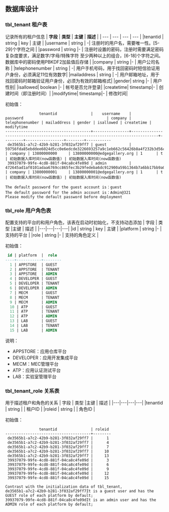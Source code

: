 ## 数据库设计

### tbl\_tenant 租户表

记录所有的租户信息
| **字段** | **类型** | **主键** | **描述** |
| --- | --- | --- | --- |
|tenantid | string | key | 主键 |
|username | string | -| 注册时的用户名，需要唯一性。[5-29]个字符之间  |
|password | string |- | 注册时设置的密码，注册时需要满足密码复杂度要求，满足数字/字母/特殊字符 至少两种以上的组合，[6-18]个字符之间。数据库中的密码使用PBKDF2加盐值后存储 |
|company | string |- | 用户公司名称 |
|telephonenumber | string | -| 用户手机号码，用于找回密码时短信验证用户身份，必须满足11位有效数字|
|mailaddress | string | -| 用户邮箱地址，用于找回密码时邮箱验证用户身份，必须为有效的邮箱格式|
|gender| string |- | 用户性别|
|isallowed| boolean |- | 帐号是否允许登录|
|createtime| timestamp|- | 创建时间（即注册时间）|
|modifytime| timestamp|- | 修改时间|

初始值：
```
               tenantid               |    username    |                                     password                                     | company | telephonenumber | mailaddress | gender | isallowed | createtime | modifytime
--------------------------------------+----------------+----------------------------------------------------------------------------------+---------+-----------------+--------+-----------
 de3565b1-a7c2-42b9-b281-3f032af29ff7 | guest          | 59756fda85ebddee6024d5cc0e6edcde3226693257a9c1eb662c56426b8a4f232b3d56c321adbd91 | company | 13800000000     | 13800000000@edgegallery.org | 1      | t | 初始数据入库时间(now函数值) | 初始数据入库时间(now函数值)
 39937079-99fe-4cd8-881f-04ca8c4fe09d | admin          | 472645ad1af0101adaa6769cc865fec3b29fedeba6dc912900a59b1364b7a6bb17bb9a0575854547 | company | 13800000001     | 13800000001@edgegallery.org | 1      | t | 初始数据入库时间(now函数值) | 初始数据入库时间(now函数值)

The default password for the guest account is：guest
The default password for the admin account is：Admin@321
Please modify the default password before deployment
```

### tbl\_role 用户角色表

配置支持的平台的和用户角色，该表在启动时初始化，不支持动态添加
| 字段 | 类型 |主键 | 描述 |
|---|---|---|---|
|id | string | key | 主键 |
|platform | string |- | 支持的平台  |
|role | string |- | 支持的角色定义 |

初始值：
```sql
 id | platform  |  role  
----+-----------+--------
  1 | APPSTORE  | GUEST
  2 | APPSTORE  | TENANT
  3 | APPSTORE  | ADMIN
  4 | DEVELOPER | GUEST
  5 | DEVELOPER | TENANT
  6 | DEVELOPER | ADMIN
  7 | MECM      | GUEST
  8 | MECM      | TENANT
  9 | MECM      | ADMIN
  10 | ATP      | GUEST
  11 | ATP      | TENANT
  12 | ATP      | ADMIN
  13 | LAB      | GUEST
  14 | LAB      | TENANT
  15 | LAB      | ADMIN
```
说明：
  - APPSTORE：应用仓库平台
  - DEVELOPER：应用开发集成平台
  - MECM：MEC管理平台
  - ATP：应用认证测试平台
  - LAB：实验室管理平台


### tbl\_tenant\_role 关系表

用于描述租户和角色的关系
| 字段 | 类型 |主键 | 描述 |
|---|---|---|---|
|tenantid | string | | 租户ID |
|roleid | string | | 角色ID  |

初始值：
```
               tenantid               | roleid 
--------------------------------------+--------
 de3565b1-a7c2-42b9-b281-3f032af29ff7 |      1
 de3565b1-a7c2-42b9-b281-3f032af29ff7 |      4
 de3565b1-a7c2-42b9-b281-3f032af29ff7 |      7
 de3565b1-a7c2-42b9-b281-3f032af29ff7 |     10
 de3565b1-a7c2-42b9-b281-3f032af29ff7 |     13
 39937079-99fe-4cd8-881f-04ca8c4fe09d |      3
 39937079-99fe-4cd8-881f-04ca8c4fe09d |      6
 39937079-99fe-4cd8-881f-04ca8c4fe09d |      9
 39937079-99fe-4cd8-881f-04ca8c4fe09d |     12
 39937079-99fe-4cd8-881f-04ca8c4fe09d |     15

Contrast with the initialization data of tbl_tenant,
de3565b1-a7c2-42b9-b281-3f032af29ff7It is a guest user and has the GUEST role of each platform by default;
39937079-99fe-4cd8-881f-04ca8c4fe09dIt is an admin user and has the ADMIN role of each platform by default;
```